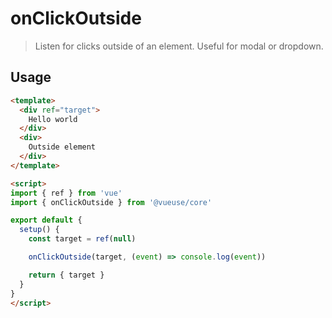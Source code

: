 # onClickOutside

> Listen for clicks outside of an element. Useful for modal or dropdown.

## Usage

```html {19}
<template>
  <div ref="target">
    Hello world
  </div>
  <div>
    Outside element
  </div>
</template>

<script>
import { ref } from 'vue'
import { onClickOutside } from '@vueuse/core'

export default {
  setup() {
    const target = ref(null)

    onClickOutside(target, (event) => console.log(event))

    return { target }
  }
}
</script>
```
